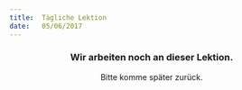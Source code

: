 ```yaml
---
title:  Tägliche Lektion
date:   05/06/2017
---
```


### <center>Wir arbeiten noch an dieser Lektion.</center>
<center>Bitte komme später zurück.</center>